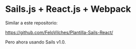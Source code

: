 # Sails.js + React.js  + Webpack

Similar a este repositorio:

https://github.com/FeloVilches/Plantilla-Sails-React/

Pero ahora usando Sails v1.0.
